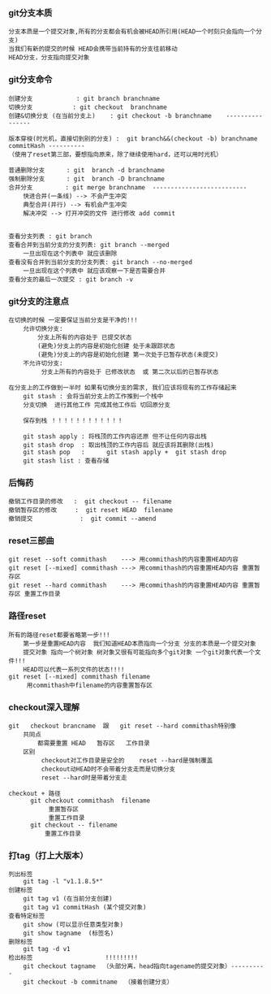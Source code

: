 ### git分支本质
    分支本质是一个提交对象,所有的分支都会有机会被HEAD所引用(HEAD一个时刻只会指向一个分支)
    当我们有新的提交的时候 HEAD会携带当前持有的分支往前移动
    HEAD分支，分支指向提交对象

### git分支命令
    创建分支            : git branch branchname
    切换分支           : git checkout  branchname
    创建&切换分支 (在当前分支上)    : git checkout -b branchname    ----------------

    版本穿梭(时光机，直接切到别的分支) :  git branch&&(checkout -b) branchname commitHash ----------
    （使用了reset第三部，要想指向原来，除了继续使用hard，还可以用时光机）

    普通删除分支      : git  branch -d branchname
    强制删除分支      : git  branch -D branchname
    合并分支         : git merge branchname  --------------------------
        快进合并(一条线) --> 不会产生冲突
        典型合并(并行) --> 有机会产生冲突
        解决冲突 --> 打开冲突的文件 进行修改 add commit 
      
    
    查看分支列表 : git branch
    查看合并到当前分支的分支列表: git branch --merged
        一旦出现在这个列表中 就应该删除
    查看没有合并到当前分支的分支列表: git branch --no-merged
        一旦出现在这个列表中 就应该观察一下是否需要合并
    查看分支的最后一次提交 : git branch -v  

### git分支的注意点
    在切换的时候 一定要保证当前分支是干净的!!!
        允许切换分支: 
            分支上所有的内容处于 已提交状态    
            (避免)分支上的内容是初始化创建 处于未跟踪状态
            (避免)分支上的内容是初始化创建 第一次处于已暂存状态(未提交)
        不允许切分支:
             分支上所有的内容处于 已修改状态  或 第二次以后的已暂存状态  
             
    在分支上的工作做到一半时 如果有切换分支的需求, 我们应该将现有的工作存储起来
        git stash : 会将当前分支上的工作推到一个栈中
        分支切换  进行其他工作 完成其他工作后 切回原分支

        保存到栈 ！！！！！！！！！！！！

        git stash apply : 将栈顶的工作内容还原 但不让任何内容出栈 
        git stash drop  : 取出栈顶的工作内容后 就应该将其删除(出栈)
        git stash pop   :      git stash apply +  git stash drop 
        git stash list : 查看存储
        
### 后悔药
    撤销工作目录的修改   :  git checkout -- filename
    撤销暂存区的修改     :  git reset HEAD  filename
    撤销提交             :  git commit --amend
    
### reset三部曲
    git reset --soft commithash    ---> 用commithash的内容重置HEAD内容
    git reset [--mixed] commithash ---> 用commithash的内容重置HEAD内容 重置暂存区
    git reset --hard commithash    ---> 用commithash的内容重置HEAD内容 重置暂存区 重置工作目录
    
### 路径reset
    所有的路径reset都要省略第一步!!!
        第一步是重置HEAD内容  我们知道HEAD本质指向一个分支 分支的本质是一个提交对象 
        提交对象 指向一个树对象 树对象又很有可能指向多个git对象 一个git对象代表一个文件!!!
        HEAD可以代表一系列文件的状态!!!!
    git reset [--mixed] commithash filename  
         用commithash中filename的内容重置暂存区
         
### checkout深入理解
    git   checkout brancname  跟   git reset --hard commithash特别像
        共同点
            都需要重置 HEAD   暂存区   工作目录
        区别
             checkout对工作目录是安全的    reset --hard是强制覆盖
             checkout动HEAD时不会带着分支走而是切换分支
             reset --hard时是带着分支走
             
    checkout + 路径
          git checkout commithash  filename   
               重置暂存区
               重置工作目录
          git checkout -- filename  
              重置工作目录  
        
### 打tag（打上大版本）
    列出标签         
        git tag -l "v1.1.8.5*"   
    创建标签
        git tag v1 (在当前分支创建)
        git tag v1 commitHash (某个提交对象)
    查看特定标签
        git show (可以显示任意类型对象)
        git show tagname  (标签名)
    删除标签
        git tag -d v1
    检出标签                    !!!!!!!!!    
        git checkout tagname  （头部分离，head指向tagename的提交对象）----------
        git checkout -b commitname  （接着创建分支）
    
    
        
        
    
    